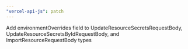 ```yaml
---
"vercel-api-js": patch
---
```


Add environmentOverrides field to UpdateResourceSecretsRequestBody, UpdateResourceSecretsByIdRequestBody, and ImportResourceRequestBody types